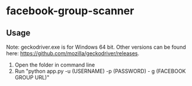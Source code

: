 # facebook-group-scanner

## Usage
Note: geckodriver.exe is for Windows 64 bit. Other versions can be found here: https://github.com/mozilla/geckodriver/releases.

1. Open the folder in command line
2. Run "python app.py -u (USERNAME) -p (PASSWORD) - g (FACEBOOK GROUP URL)"